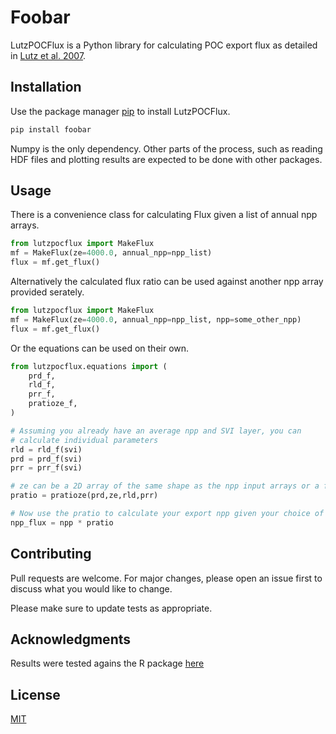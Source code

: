 # Foobar

LutzPOCFlux is a Python library for calculating POC export flux as detailed in [Lutz et al. 2007](https://agupubs.onlinelibrary.wiley.com/doi/full/10.1029/2006JC003706).

## Installation

Use the package manager [pip](https://pip.pypa.io/en/stable/) to install LutzPOCFlux.

```bash
pip install foobar
```

Numpy is the only dependency. Other parts of the process, such as reading HDF files and plotting results are expected to be done with other packages.

## Usage

There is a convenience class for calculating Flux given a list of annual npp arrays.

```python
from lutzpocflux import MakeFlux
mf = MakeFlux(ze=4000.0, annual_npp=npp_list)
flux = mf.get_flux()
```

Alternatively the calculated flux ratio can be used against another npp array provided serately.

```python
from lutzpocflux import MakeFlux
mf = MakeFlux(ze=4000.0, annual_npp=npp_list, npp=some_other_npp)
flux = mf.get_flux()
```

Or the equations can be used on their own.

```python
from lutzpocflux.equations import (
    prd_f,
    rld_f,
    prr_f,
    pratioze_f,
)

# Assuming you already have an average npp and SVI layer, you can
# calculate individual parameters
rld = rld_f(svi)
prd = prd_f(svi)
prr = prr_f(svi)

# ze can be a 2D array of the same shape as the npp input arrays or a float value
pratio = pratioze(prd,ze,rld,prr)

# Now use the pratio to calculate your export npp given your choice of npp array:
npp_flux = npp * pratio
```

## Contributing

Pull requests are welcome. For major changes, please open an issue first
to discuss what you would like to change.

Please make sure to update tests as appropriate.

## Acknowledgments
Results were tested agains the R package [here](https://rdrr.io/github/chihlinwei/OceanData/src/R/lutz_p_flux.R)

## License

[MIT](https://choosealicense.com/licenses/mit/)